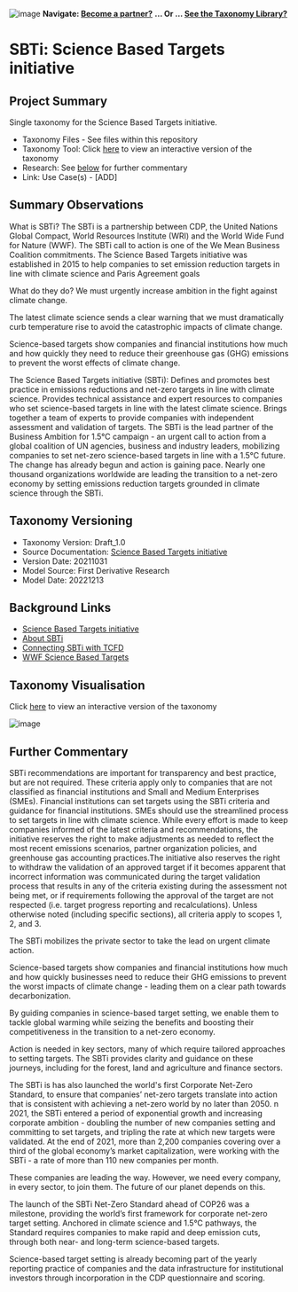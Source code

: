 ![image](https://user-images.githubusercontent.com/112073913/188821900-0c411acf-fbdd-4163-adc9-3ba4e2be78df.png)
**Navigate: [Become a partner?](https://github.com/OS-SFT/06-COLLABORATORS-PARTNERS)**
**... Or ... [See the Taxonomy Library?](https://github.com/orgs/OS-SFT/projects/2)**

# SBTi: Science Based Targets initiative

## Project Summary

Single taxonomy for the Science Based Targets initiative.
- Taxonomy Files - See files within this repository
- Taxonomy Tool: Click [here](https://os-sft.solidatus.com/viewer/share/x0qZAXQGuDXDNUmx9gaHka0dM3bEqWSZ) to view an interactive version of the taxonomy
- Research: See [below](https://github.com/OS-SFT/Taxonomy-Mappings-Library/blob/main/Single%20Taxonomies/SBTi#further-commentary) for further commentary
- Link: Use Case(s) - [ADD]

## Summary Observations

What is SBTi?
The SBTi is a partnership between CDP, the United Nations Global Compact, World Resources Institute (WRI) and the World Wide Fund for Nature (WWF). The SBTi call to action is one of the We Mean Business Coalition commitments. The Science Based Targets initiative was established in 2015 to help companies to set emission reduction targets in line with climate science and Paris Agreement goals

What do they do?
We must urgently increase ambition in the fight against climate change.

The latest climate science sends a clear warning that we must dramatically curb temperature rise to avoid the catastrophic impacts of climate change.

Science-based targets show companies and financial institutions how much and how quickly they need to reduce their greenhouse gas (GHG) emissions to prevent the worst effects of climate change.

The Science Based Targets initiative (SBTi):
Defines and promotes best practice in emissions reductions and net-zero targets in line with climate science.
Provides technical assistance and expert resources to companies who set science-based targets in line with the latest climate science.
Brings together a team of experts to provide companies with independent assessment and validation of targets.
The SBTi is the lead partner of the Business Ambition for 1.5°C campaign - an urgent call to action from a global coalition of UN agencies, business and industry leaders, mobilizing companies to set net-zero science-based targets in line with a 1.5°C future.
The change has already begun and action is gaining pace. Nearly one thousand organizations worldwide are leading the transition to a net-zero economy by setting emissions reduction targets grounded in climate science through the SBTi.


## Taxonomy Versioning

- Taxonomy Version: Draft_1.0
- Source Documentation: [Science Based Targets initiative](https://sciencebasedtargets.org/resources/files/SBTi-criteria.pdf)
- Version Date: 20211031
- Model Source: First Derivative Research
- Model Date: 20221213

## Background Links

- [Science Based Targets initiative](https://sciencebasedtargets.org/resources/files/SBTi-criteria.pdf)
- [About SBTi](https://sciencebasedtargets.org/about-us#who-we-are)
- [Connecting SBTi with TCFD](https://eco-act.com/tcfd/taskforce-on-climate-related-financial-disclosures/connecting-the-sbti-with-the-tcfd/)
- [WWF Science Based Targets](https://wwf.panda.org/discover/our_focus/climate_and_energy_practice/what_we_do/climatebusiness/science_based_targets_initiative/)

## Taxonomy Visualisation

Click [here](https://os-sft.solidatus.com/viewer/share/x0qZAXQGuDXDNUmx9gaHka0dM3bEqWSZ) to view an interactive version of the taxonomy

![image](https://github.com/OS-SFT/Taxonomy-Mappings-Library/assets/112079442/8156393e-e21b-40bb-9cf3-ca0dbf8f1cd5)

## Further Commentary

SBTi recommendations are important for transparency and best practice, but are not required. These criteria apply only to companies that are not classified as financial institutions and Small and Medium Enterprises (SMEs). Financial institutions can set targets using the SBTi criteria and guidance for financial institutions. SMEs should use the streamlined process to set targets in line with climate science. While every effort is made to keep companies informed of the latest criteria and recommendations, the initiative reserves the right to make adjustments as needed to reflect the most recent emissions scenarios, partner organization policies, and greenhouse gas accounting practices.The initiative also reserves the right to withdraw the validation of an approved target if it becomes apparent that incorrect information was communicated during the target validation process that results in any of the criteria existing during the assessment not being met, or if requirements following the approval of the target are not respected (i.e. target progress reporting and recalculations). Unless otherwise noted (including specific sections), all criteria apply to scopes 1, 2, and 3.

The SBTi mobilizes the private sector to take the lead on urgent climate action.

Science-based targets show companies and financial institutions how much and how quickly businesses need to reduce their GHG emissions to prevent the worst impacts of climate change - leading them on a clear path towards decarbonization.

By guiding companies in science-based target setting, we enable them to tackle global warming while seizing the benefits and boosting their competitiveness in the transition to a net-zero economy.

Action is needed in key sectors, many of which require tailored approaches to setting targets. The SBTi provides clarity and guidance on these journeys, including for the forest, land and agriculture and finance sectors.

The SBTi is has also launched the world's first Corporate Net-Zero Standard, to ensure that companies’ net-zero targets translate into action that is consistent with achieving a net-zero world by no later than 2050.
n 2021, the SBTi entered a period of exponential growth and increasing corporate ambition - doubling the number of new companies setting and committing to set targets, and tripling the rate at which new targets were validated. At the end of 2021, more than 2,200 companies covering over a third of the global economy’s market capitalization, were working with the SBTi - a rate of more than 110 new companies per month.

These companies are leading the way. However, we need every company, in every sector, to join them. The future of our planet depends on this.

The launch of the SBTi Net-Zero Standard ahead of COP26 was a milestone, providing the world’s first framework for corporate net-zero target setting. Anchored in climate science and 1.5°C pathways, the Standard requires companies to make rapid and deep emission cuts, through both near- and long-term science-based targets.

Science-based target setting is already becoming part of the yearly reporting practice of companies and the data infrastructure for institutional investors through incorporation in the CDP questionnaire and scoring.
